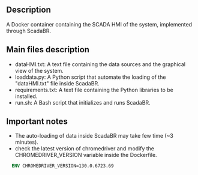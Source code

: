 ## Description
A Docker container containing the SCADA HMI of the system, implemented through ScadaBR.

## Main files description
- dataHMI.txt: A text file containing the data sources and the graphical view of the system.
- loaddata.py: A Python script that automate the loading of the "dataHMI.txt" file inside ScadaBR.
- requirements.txt: A text file containing the Python libraries to be installed.
- run.sh: A Bash script that initializes and runs ScadaBR.

## Important notes
- The auto-loading of data inside ScadaBR may take few time (~3 minutes).
- check the latest version of chromedriver and modify the CHROMEDRIVER_VERSION variable inside the Dockerfile.
```dockerfile
  ENV CHROMEDRIVER_VERSION=130.0.6723.69
```
